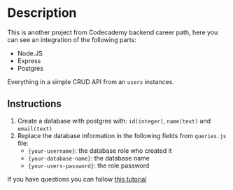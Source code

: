 # Description
This is another project from Codecademy backend career path, here you can see an integration of the following parts:
- Node.JS
- Express
- Postgres

Everything in a simple CRUD API from an `users` instances.

## Instructions
1. Create a database with postgres with: `id(integer)`, `name(text)` and `email(text)`
2. Replace the database information in the following fields from `queries.js` file:
   - `{your-username}`: the database role who created it
   - `{your-database-name}`: the database name
   - `{your-users-password}`: the role password

If you have questions you can follow [this tutorial](https://blog.logrocket.com/crud-rest-api-node-js-express-postgresql/)